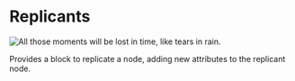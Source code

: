 # Replicants

![All those moments will be lost in time, like tears in rain.](https://media.giphy.com/media/8fDi6GZUzWVPy/giphy.gif)

Provides a block to replicate a node, adding new attributes to the replicant node.
